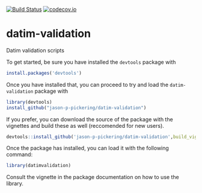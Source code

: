 [![Build Status](https://travis-ci.org/jason-p-pickering/datim-validation.svg?branch=master)](https://travis-ci.org/jason-p-pickering/datim-validation)
[![codecov.io](https://codecov.io/github/jason-p-pickering/datim-validation/coverage.svg?branch=master)](https://codecov.io/github/jason-p-pickering/datim-validation?branch=master)

# datim-validation
Datim validation scripts

To get started, be sure you have installed the `devtools` package with 
```R
install.packages('devtools')
```

Once you have installed that, you can proceed to try and load the `datim-validation` package with

```R
library(devtools)
install_github("jason-p-pickering/datim-validation")
```

If you prefer, you can download the source of the package with the vignettes and build these as well (reccomended for new users).
```R
devtools::install_github('jason-p-pickering/datim-validation',build_vignettes = TRUE)
```


Once the package has installed, you can load it with the following command:

```R
library(datimvalidation)
```

Consult the vignette in the package documentation on how to use the library.

